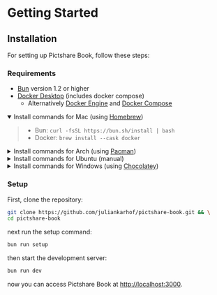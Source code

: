 # Getting Started

## Installation
For setting up Pictshare Book, follow these steps:

### Requirements
- [Bun](https://bun.sh/docs/installation) version 1.2 or higher
- [Docker Desktop](https://docs.docker.com/get-docker/) (includes docker compose)
  - Alternatively [Docker Engine](https://docs.docker.com/engine/install/) and [Docker Compose](https://docs.docker.com/compose/install/)

<details open>
<summary>Install commands for Mac (using <a href="https://brew.sh/">Homebrew</a>)</summary>

> - Bun: `curl -fsSL https://bun.sh/install | bash`
> - Docker: `brew install --cask docker`
</details>
<details>
<summary>Install commands for Arch (using <a href="https://wiki.archlinux.org/title/Pacman">Pacman</a>)</summary>

> - Bun: `curl -fsSL https://bun.sh/install | bash`
> - Docker: `sudo pacman -S docker docker-desktop`
</details>
<details>
<summary>Install commands for Ubuntu (manual)</summary>

> - Bun: `curl -fsSL https://bun.sh/install | bash`
> - Docker: Follow these instructions to install Docker on Ubuntu: [link](https://docs.docker.com/desktop/setup/install/linux/ubuntu/#install-docker-desktop)
</details>
<details>
<summary>Install commands for Windows (using <a href="https://chocolatey.org/">Chocolatey</a>)</summary>

> - Bun: `choco install bun`
> - Docker: `choco install docker-desktop`
</details>

### Setup
First, clone the repository:

```bash
git clone https://github.com/juliankarhof/pictshare-book.git && \
cd pictshare-book
```

next run the setup command:

```bash
bun run setup
```

then start the development server:

```bash
bun run dev
```

now you can access Pictshare Book at [http://localhost:3000](http://localhost:3000).
